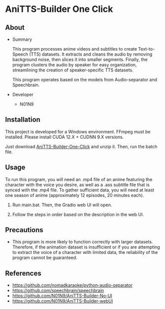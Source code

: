 # AniTTS-Builder One Click

## About

- Summary
  
  This program processes anime videos and subtitles to create Text-to-Speech (TTS) datasets. It extracts and cleans the audio by removing background noise, then slices it into smaller segments. Finally, the program clusters the audio by speaker for easy organization, streamlining the creation of speaker-specific TTS datasets.

  This program operates based on the models from Audio-separator and Speechbrain.

- Developer
  - N01N9

## Installation

This project is developed for a Windows environment. FFmpeg must be installed. Please install CUDA 12.X + CUDNN 9.X versions. 

Just download [AniTTS-Builder-One-Click](https://github.com/N01N9/AniTTS-Builder-One-Click/archive/refs/heads/main.zip) and unzip it. Then, run the batch file.

## Usage

To run this program, you will need an .mp4 file of an anime featuring the character with the voice you desire, as well as a .ass subtitle file that is synced with the .mp4 file. To gather sufficient data, you will need at least one season of anime (approximately 12 episodes, 20 minutes each).

1. Run main.bat. Then, the Gradio web UI will open.

2. Follow the steps in order based on the description in the web UI.

## Precautions

- This program is more likely to function correctly with larger datasets. Therefore, if the animation dataset is insufficient or if you are attempting to extract the voice of a character with limited data, the reliability of the program cannot be guaranteed.

## References

- https://github.com/nomadkaraoke/python-audio-separator
- https://github.com/speechbrain/speechbrain
- https://github.com/N01N9/AniTTS-Builder-No-UI
- https://github.com/N01N9/AniTTS-Builder-webUI
